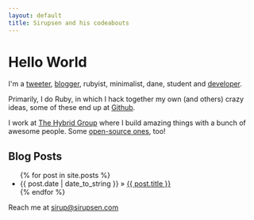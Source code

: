 ```yaml
---
layout: default
title: Sirupsen and his codeabouts
---
```


# Hello World

I'm a [tweeter](http://twitter.com/Sirupsen), [blogger](http://blog.sirupsen.com), <span class="red">rubyist</span>, <span class="simplicity">minimalist</span>, <span class="red">dane</span>, student and [developer](http://github.com/Sirupsen).

Primarily, I do <span class="red">Ruby</span>, in which I hack together my own (and others) crazy ideas, some of these end up at [Github](http://github.com/Sirupsen).

I work at [The Hybrid Group](http://hybridgroup.com/) where I build amazing things with a bunch of awesome people. Some [open-source ones](http://github.com/hybridgroup), too!

## Blog Posts

<ul class="posts">
  {% for post in site.posts %}
    <li><span class="date">{{ post.date | date_to_string }}</span> » <a href="{{ post.url }}">{{ post.title }}</a></li>
  {% endfor %}
</ul>

<p class="gray">Reach me at <a href="mailto:sirup@sirupsen.com">sirup@sirupsen.com</a></p>

